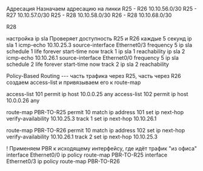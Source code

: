 




Адресация
Назначаем адресацию на линки 
R25 - R26 10.10.56.0/30
R25 - R27 10.10.57.0/30
R25 - R28 10.10.58.0/30
R26 - R28 10.10.68.0/30



R28 

настройка ip  sla
Проверяет доступность R25 и R26 каждые 5 секунд
ip sla 1
icmp-echo 10.10.25.3 source-interface Ethernet0/3
frequency 5
ip sla schedule 1 life forever start-time now
track 1 ip sla 1 reachability
ip sla 2
icmp-echo 10.10.26.1 source-interface Ethernet0/0
frequency 5
ip sla schedule 2 life forever start-time now
track 2 ip sla 2 reachability

Policy-Based Routing ---
 часть трафика через R25, часть через R26
 создаем access-list и привязываем его к route-map
 
access-list 101 permit ip host 10.0.0.25 any
access-list 102 permit ip host 10.0.0.26 any

route-map PBR-TO-R25 permit 10
 match ip address 101
 set ip next-hop verify-availability 10.10.25.3 track 1
 set ip next-hop 10.10.26.1

route-map PBR-TO-R26 permit 10
 match ip address 102
 set ip next-hop verify-availability 10.10.26.1 track 2
 set ip next-hop 10.10.25.3

! Применяем PBR к исходящему интерфейсу, где идёт трафик "из офиса"
interface Ethernet0/0
 ip policy route-map PBR-TO-R25
interface Ethernet0/3
 ip policy route-map PBR-TO-R26

